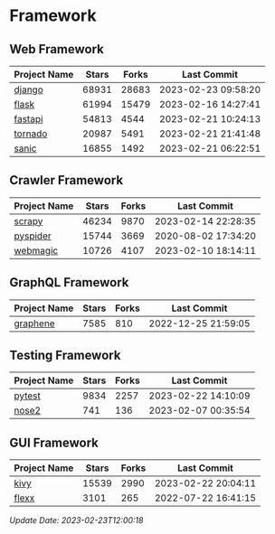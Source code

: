 # Framework

## Web Framework
| Project Name | Stars | Forks | Last Commit |
| ------------ | ----- | ----- | ----------- |
| [django](https://github.com/django/django) | 68931 | 28683 | 2023-02-23 09:58:20 |
| [flask](https://github.com/pallets/flask) | 61994 | 15479 | 2023-02-16 14:27:41 |
| [fastapi](https://github.com/tiangolo/fastapi) | 54813 | 4544 | 2023-02-21 10:24:13 |
| [tornado](https://github.com/tornadoweb/tornado) | 20987 | 5491 | 2023-02-21 21:41:48 |
| [sanic](https://github.com/sanic-org/sanic) | 16855 | 1492 | 2023-02-21 06:22:51 |

## Crawler Framework
| Project Name | Stars | Forks | Last Commit |
| ------------ | ----- | ----- | ----------- |
| [scrapy](https://github.com/scrapy/scrapy) | 46234 | 9870 | 2023-02-14 22:28:35 |
| [pyspider](https://github.com/binux/pyspider) | 15744 | 3669 | 2020-08-02 17:34:20 |
| [webmagic](https://github.com/code4craft/webmagic) | 10726 | 4107 | 2023-02-10 18:14:11 |

## GraphQL Framework
| Project Name | Stars | Forks | Last Commit |
| ------------ | ----- | ----- | ----------- |
| [graphene](https://github.com/graphql-python/graphene) | 7585 | 810 | 2022-12-25 21:59:05 |

## Testing Framework
| Project Name | Stars | Forks | Last Commit |
| ------------ | ----- | ----- | ----------- |
| [pytest](https://github.com/pytest-dev/pytest) | 9834 | 2257 | 2023-02-22 14:10:09 |
| [nose2](https://github.com/nose-devs/nose2) | 741 | 136 | 2023-02-07 00:35:54 |

## GUI Framework
| Project Name | Stars | Forks | Last Commit |
| ------------ | ----- | ----- | ----------- |
| [kivy](https://github.com/kivy/kivy) | 15539 | 2990 | 2023-02-22 20:04:11 |
| [flexx](https://github.com/flexxui/flexx) | 3101 | 265 | 2022-07-22 16:41:15 |

*Update Date: 2023-02-23T12:00:18*